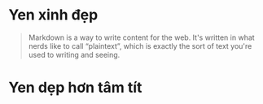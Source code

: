 # Yen xinh đẹp
>Markdown is a way to write content for the web. It's written in what nerds like to call “plaintext”, which is exactly the sort of text you're used to writing and seeing.
# Yen dẹp hơn tâm tít
